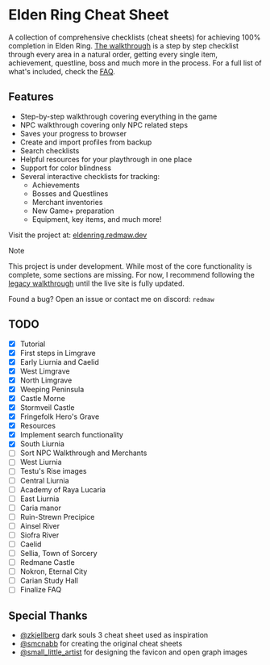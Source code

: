 # Elden Ring Cheat Sheet

A collection of comprehensive checklists (cheat sheets) for achieving 100% completion in Elden Ring.
[The walkthrough](https://eldenring.redmaw.dev/sheets/walkthrough) is a step by step checklist through every area in a natural order, getting every single item, achievement, questline, boss and much more in the process. For a full list of what's included, check the [FAQ](https://eldenring.redmaw.dev/#included).

## Features

- Step-by-step walkthrough covering everything in the game
- NPC walkthrough covering only NPC related steps
- Saves your progress to browser
- Create and import profiles from backup
- Search checklists
- Helpful resources for your playthrough in one place
- Support for color blindness
- Several interactive checklists for tracking:
  - Achievements
  - Bosses and Questlines
  - Merchant inventories
  - New Game+ preparation
  - Equipment, key items, and much more!

Visit the project at: [eldenring.redmaw.dev](https://eldenring.redmaw.dev)

> [!NOTE]
> This project is under development. While most of the core functionality is complete, some sections are missing.
> For now, I recommend following the [legacy walkthrough](https://rdmaw.github.io/temp-er-cheat-sheet/) until the live site is fully updated.

Found a bug? Open an issue or contact me on discord: `redmaw`

## TODO

- [x] Tutorial 
- [x] First steps in Limgrave 
- [x] Early Liurnia and Caelid
- [x] West Limgrave
- [x] North Limgrave
- [x] Weeping Peninsula
- [x] Castle Morne
- [x] Stormveil Castle
- [x] Fringefolk Hero's Grave
- [x] Resources
- [x] Implement search functionality
- [x] South Liurnia
- [ ] Sort NPC Walkthrough and Merchants
- [ ] West Liurnia
- [ ] Testu's Rise images
- [ ] Central Liurnia
- [ ] Academy of Raya Lucaria
- [ ] East Liurnia
- [ ] Caria manor
- [ ] Ruin-Strewn Precipice
- [ ] Ainsel River
- [ ] Siofra River
- [ ] Caelid
- [ ] Sellia, Town of Sorcery
- [ ] Redmane Castle
- [ ] Nokron, Eternal City
- [ ] Carian Study Hall
- [ ] Finalize FAQ

## Special Thanks

- [@zkjellberg](https://github.com/zkjellberg) dark souls 3 cheat sheet used as inspiration
- [@smcnabb](https://github.com/smcnabb) for creating the original cheat sheets
- [@small_little_artist](https://smalllittleartist.carrd.co) for designing the favicon and open graph images
